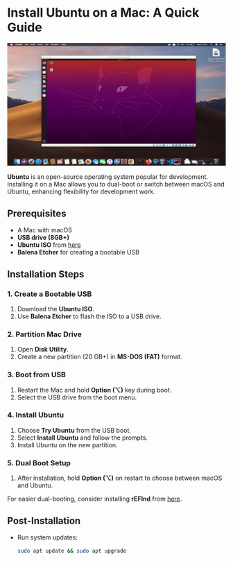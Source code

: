 # Install Ubuntu on a Mac: A Quick Guide

![Ubuntu for mac screenshot](/images/ubuntuformac.jpg)

**Ubuntu** is an open-source operating system popular for development. Installing it on a Mac allows you to dual-boot or switch between macOS and Ubuntu, enhancing flexibility for development work.

## Prerequisites

- A Mac with macOS
- **USB drive (8GB+)**
- **Ubuntu ISO** from [here](https://ubuntu.com/download/desktop)
- **Balena Etcher** for creating a bootable USB

## Installation Steps

### 1. Create a Bootable USB

1. Download the **Ubuntu ISO**.
2. Use **Balena Etcher** to flash the ISO to a USB drive.

### 2. Partition Mac Drive

1. Open **Disk Utility**.
2. Create a new partition (20 GB+) in **MS-DOS (FAT)** format.

### 3. Boot from USB

1. Restart the Mac and hold **Option (⌥)** key during boot.
2. Select the USB drive from the boot menu.

### 4. Install Ubuntu

1. Choose **Try Ubuntu** from the USB boot.
2. Select **Install Ubuntu** and follow the prompts.
3. Install Ubuntu on the new partition.

### 5. Dual Boot Setup

1. After installation, hold **Option (⌥)** on restart to choose between macOS and Ubuntu.

For easier dual-booting, consider installing **rEFInd** from [here](https://www.rodsbooks.com/refind/).

## Post-Installation

- Run system updates:
  ```bash
  sudo apt update && sudo apt upgrade